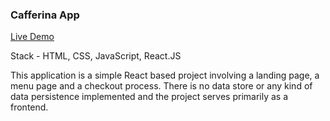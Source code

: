 <h3>Cafferina App</h3>
<p>
  <a href="rahulrao0209.github.io/Cafferina-App/#/">Live Demo</a>
</p>
<div>
  <p>Stack - HTML, CSS, JavaScript, React.JS</p>
</div>
<div>
  This application is a simple React based project involving a landing page, a menu page and a checkout process. There is no data store or any kind of data persistence implemented 
  and the project serves primarily as a frontend. 
</div>
<div>
 

